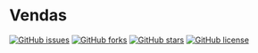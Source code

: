 # Vendas

[![GitHub issues](https://img.shields.io/github/issues/CaduGimenes/vendas.svg)](https://github.com/CaduGimenes/vendas/issues) [![GitHub forks](https://img.shields.io/github/forks/CaduGimenes/vendas.svg)](https://github.com/CaduGimenes/vendas/network) [![GitHub stars](https://img.shields.io/github/stars/CaduGimenes/vendas.svg)](https://github.com/CaduGimenes/vendas/stargazers) [![GitHub license](https://img.shields.io/github/license/CaduGimenes/vendas.svg)](https://github.com/CaduGimenes/vendas)